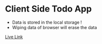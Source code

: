 # Client Side Todo App
- Data is stored in the local storage !
- Wiping data of browser will erase the data

[Live Link](https://todogeneralapp.netlify.app/)
